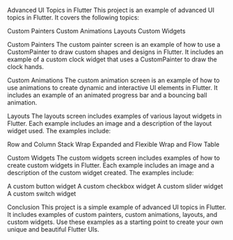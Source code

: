 Advanced UI Topics in Flutter
This project is an example of advanced UI topics in Flutter. It covers the following topics:

Custom Painters
Custom Animations
Layouts
Custom Widgets

Custom Painters
The custom painter screen is an example of how to use a CustomPainter to draw custom shapes and designs in Flutter. It includes an example of a custom clock widget that uses a CustomPainter to draw the clock hands.

Custom Animations
The custom animation screen is an example of how to use animations to create dynamic and interactive UI elements in Flutter. It includes an example of an animated progress bar and a bouncing ball animation.

Layouts
The layouts screen includes examples of various layout widgets in Flutter. Each example includes an image and a description of the layout widget used. The examples include:

Row and Column
Stack
Wrap
Expanded and Flexible
Wrap and Flow
Table

Custom Widgets
The custom widgets screen includes examples of how to create custom widgets in Flutter. Each example includes an image and a description of the custom widget created. The examples include:

A custom button widget
A custom checkbox widget
A custom slider widget
A custom switch widget


Conclusion
This project is a simple example of advanced UI topics in Flutter. It includes examples of custom painters, custom animations, layouts, and custom widgets. Use these examples as a starting point to create your own unique and beautiful Flutter UIs.